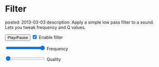 Filter
======
posted: 2013-03-03
description: Apply a simple low pass filter to a sound. Lets you tweak frequency
and Q values.

<input type="button" onclick="sample.toggle();" value="Play/Pause">

<input type="checkbox" id="c1" checked="false" onchange="sample.toggleFilter(this);">
<label for="c1"><span></span>Enable filter</label>

<input type="range" min="0" max="1" step="0.01" value="1" onchange="sample.changeFrequency(this);"> Frequency

<input type="range" min="0" max="1" step="0.01" value="0" onchange="sample.changeQuality(this);"> Quality

<script src="/static/js/shared.js"></script>
<script src="filter-sample.js"></script>
<script>
var sample = new FilterSample();
</script>

